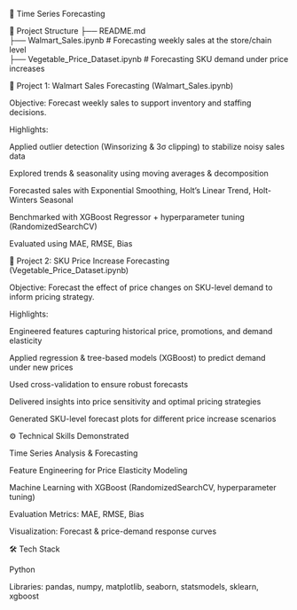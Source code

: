 🛒 Time Series Forecasting

📂 Project Structure
├── README.md  
├── Walmart_Sales.ipynb              # Forecasting weekly sales at the store/chain level  
├── Vegetable_Price_Dataset.ipynb    # Forecasting SKU demand under price increases  


📌 Project 1: Walmart Sales Forecasting (Walmart_Sales.ipynb)

Objective: Forecast weekly sales to support inventory and staffing decisions.

Highlights:

Applied outlier detection (Winsorizing & 3σ clipping) to stabilize noisy sales data

Explored trends & seasonality using moving averages & decomposition

Forecasted sales with Exponential Smoothing, Holt’s Linear Trend, Holt-Winters Seasonal

Benchmarked with XGBoost Regressor + hyperparameter tuning (RandomizedSearchCV)

Evaluated using MAE, RMSE, Bias

📌 Project 2: SKU Price Increase Forecasting (Vegetable_Price_Dataset.ipynb)

Objective: Forecast the effect of price changes on SKU-level demand to inform pricing strategy.

Highlights:

Engineered features capturing historical price, promotions, and demand elasticity

Applied regression & tree-based models (XGBoost) to predict demand under new prices

Used cross-validation to ensure robust forecasts

Delivered insights into price sensitivity and optimal pricing strategies

Generated SKU-level forecast plots for different price increase scenarios

⚙️ Technical Skills Demonstrated

Time Series Analysis & Forecasting

Feature Engineering for Price Elasticity Modeling

Machine Learning with XGBoost (RandomizedSearchCV, hyperparameter tuning)

Evaluation Metrics: MAE, RMSE, Bias

Visualization: Forecast & price-demand response curves

🛠️ Tech Stack

Python

Libraries: pandas, numpy, matplotlib, seaborn, statsmodels, sklearn, xgboost

